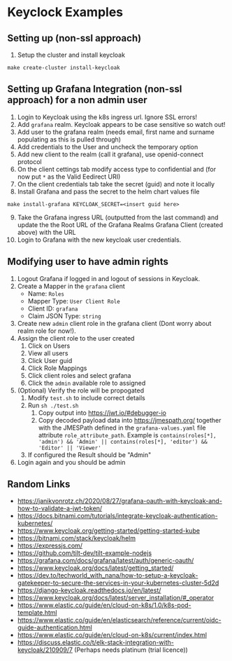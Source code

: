 # Keyclock Examples

## Setting up (non-ssl approach)

1. Setup the cluster and install keycloak

```
make create-cluster install-keycloak
```

## Setting up Grafana Integration (non-ssl approach) for a non admin user

1. Login to Keycloak using the k8s ingress url. Ignore SSL errors!
2. Add `grafana` realm. Keycloak appears to be case sensitive so watch out!
3. Add user to the grafana realm (needs email, first name and surname populating as this is pulled through)
4. Add credentials to the User and uncheck the temporary option
5. Add new client to the realm (call it grafana), use openid-connect protocol
6. On the client cettings tab modify access type to confidential and (for now put `*` as the Valid Eedirect URI)
7. On the client credentials tab take the secret (guid) and note it locally
8. Install Grafana and pass the secret to the helm chart values file

```
make install-grafana KEYCLOAK_SECRET=<insert guid here>
```

9. Take the Grafana ingress URL (outputted from the last command) and update the the Root URL of the Grafana Realms Grafana Client (created above) with the URL
10. Login to Grafana with the new keycloak user credentials.

## Modifying user to have admin rights

1. Logout Grafana if logged in and logout of sessions in Keycloak.
2. Create a Mapper in the `grafana` client
   - Name: `Roles`
   - Mapper Type: `User Client Role`
   - Client ID: `grafana`
   - Claim JSON Type: `string`
3. Create new `admin` client role in the grafana client (Dont worry about realm role for now!).
4. Assign the client role to the user created
   1. Click on Users
   2. View all users
   3. Click User guid
   4. Click Role Mappings
   5. Click client roles and select grafana
   6. Click the `admin` available role to assigned
5. (Optional) Verify the role will be propogated
   1. Modify `test.sh` to include correct details
   2. Run `sh ./test.sh`
      1. Copy output into https://jwt.io/#debugger-io
      2. Copy decoded payload data into https://jmespath.org/ together with the JMESPath defined in the `grafana-values.yaml` file attribute `role_attribute_path`. Example is `contains(roles[*], 'admin') && 'Admin' || contains(roles[*], 'editor') && 'Editor' || 'Viewer'`
   3. If configured the Result should be "Admin"
6. Login again and you should be admin

## Random Links

- https://janikvonrotz.ch/2020/08/27/grafana-oauth-with-keycloak-and-how-to-validate-a-jwt-token/
- https://docs.bitnami.com/tutorials/integrate-keycloak-authentication-kubernetes/
- https://www.keycloak.org/getting-started/getting-started-kube
- https://bitnami.com/stack/keycloak/helm
- https://expressjs.com/
- https://github.com/tilt-dev/tilt-example-nodejs
- https://grafana.com/docs/grafana/latest/auth/generic-oauth/
- https://www.keycloak.org/docs/latest/getting_started/
- https://dev.to/techworld_with_nana/how-to-setup-a-keycloak-gatekeeper-to-secure-the-services-in-your-kubernetes-cluster-5d2d
- https://django-keycloak.readthedocs.io/en/latest/
- https://www.keycloak.org/docs/latest/server_installation/#_operator
- https://www.elastic.co/guide/en/cloud-on-k8s/1.0/k8s-pod-template.html
- https://www.elastic.co/guide/en/elasticsearch/reference/current/oidc-guide-authentication.html
- https://www.elastic.co/guide/en/cloud-on-k8s/current/index.html
- https://discuss.elastic.co/t/elk-stack-integration-with-keycloak/210909/7 (Perhaps needs platinum (trial licence))
